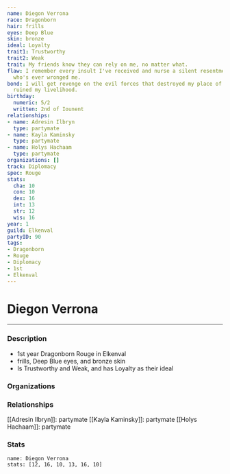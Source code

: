 ```yaml
---
name: Diegon Verrona
race: Dragonborn
hair: frills
eyes: Deep Blue
skin: bronze
ideal: Loyalty
trait1: Trustworthy
trait2: Weak
trait: My friends know they can rely on me, no matter what.
flaw: I remember every insult I've received and nurse a silent resentment toward anyone
  who's ever wronged me.
bond: I will get revenge on the evil forces that destroyed my place of business and
  ruined my livelihood.
birthday:
  numeric: 5/2
  written: 2nd of Iounent
relationships:
- name: Adresin Ilbryn
  type: partymate
- name: Kayla Kaminsky
  type: partymate
- name: Holys Hachaam
  type: partymate
organizations: []
track: Diplomacy
spec: Rouge
stats:
  cha: 10
  con: 10
  dex: 16
  int: 13
  str: 12
  wis: 16
year: 1
guild: Elkenval
partyID: 90
tags:
- Dragonborn
- Rouge
- Diplomacy
- 1st
- Elkenval
---
```

# Diegon Verrona
---
### Description
- 1st year Dragonborn Rouge in Elkenval
- frills, Deep Blue eyes, and bronze skin
- Is Trustworthy and Weak, and has Loyalty as their ideal

### Organizations
### Relationships
[[Adresin Ilbryn]]: partymate
[[Kayla Kaminsky]]: partymate
[[Holys Hachaam]]: partymate
### Stats
```statblock
name: Diegon Verrona
stats: [12, 16, 10, 13, 16, 10]
```